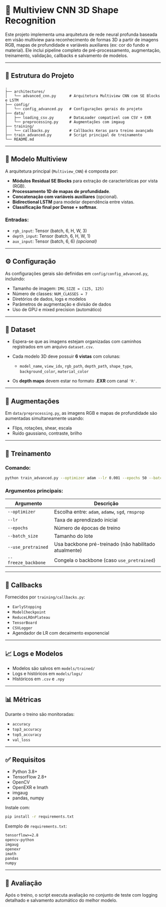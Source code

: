 
# 🧠 Multiview CNN 3D Shape Recognition

Este projeto implementa uma arquitetura de rede neural profunda baseada em visão multiview para reconhecimento de formas 3D a partir de imagens RGB, mapas de profundidade e variáveis auxiliares (ex: cor do fundo e material). Ele inclui pipeline completo de pré-processamento, augmentação, treinamento, validação, callbacks e salvamento de modelos.

---

## 📁 Estrutura do Projeto

```
.
├── architectures/
│   └── advanced_cnn.py      # Arquitetura Multiview CNN com SE Blocks e LSTM
├── config/
│   └── config_advanced.py   # Configurações gerais do projeto
├── data/
│   ├── loading_csv.py       # DataLoader compatível com CSV + EXR
│   └── preprocessing.py     # Augmentações com imgaug
├── training/
│   └── callbacks.py         # Callbacks Keras para treino avançado
├── train_advanced.py        # Script principal de treinamento
└── README.md
```

---

## 🧠 Modelo Multiview

A arquitetura principal (`Multiview_CNN`) é composta por:

* **Módulos Residual SE Blocks** para extração de características por vista (RGB).
* **Processamento 1D de mapas de profundidade**.
* **Concatenação com variáveis auxiliares** (opcional).
* **Bidirectional LSTM** para modelar dependência entre vistas.
* **Classificação final por Dense + softmax**.

### Entradas:

* `rgb_input`: Tensor (batch, 6, H, W, 3)
* `depth_input`: Tensor (batch, 6, H, W, 1)
* `aux_input`: Tensor (batch, 6, 6) *(opcional)*

---

## ⚙️ Configuração

As configurações gerais são definidas em `config/config_advanced.py`, incluindo:

* Tamanho de imagem: `IMG_SIZE = (125, 125)`
* Número de classes: `NUM_CLASSES = 7`
* Diretórios de dados, logs e modelos
* Parâmetros de augmentação e divisão de dados
* Uso de GPU e mixed precision (automático)

---

## 🧪 Dataset

* Espera-se que as imagens estejam organizadas com caminhos registrados em um arquivo `dataset.csv`.

* Cada modelo 3D deve possuir **6 vistas** com colunas:

  * `model_name`, `view_idx`, `rgb_path`, `depth_path`, `shape_type`, `background_color`, `material_color`

* Os **depth maps** devem estar no formato **.EXR** com canal `'R'`.

---

## 🧼 Augmentações

Em `data/preprocessing.py`, as imagens RGB e mapas de profundidade são aumentadas simultaneamente usando:

* Flips, rotações, shear, escala
* Ruído gaussiano, contraste, brilho

---

## 🚀 Treinamento

### Comando:

```bash
python train_advanced.py --optimizer adam --lr 0.001 --epochs 50 --batch_size 16
```

### Argumentos principais:

| Argumento           | Descrição                                             |
| ------------------- | ----------------------------------------------------- |
| `--optimizer`       | Escolha entre: `adam`, `adamw`, `sgd`, `rmsprop`      |
| `--lr`              | Taxa de aprendizado inicial                           |
| `--epochs`          | Número de épocas de treino                            |
| `--batch_size`      | Tamanho do lote                                       |
| `--use_pretrained`  | Usa backbone pré-treinado (não habilitado atualmente) |
| `--freeze_backbone` | Congela o backbone (caso `use_pretrained`)            |

---

## 🧩 Callbacks

Fornecidos por `training/callbacks.py`:

* `EarlyStopping`
* `ModelCheckpoint`
* `ReduceLROnPlateau`
* `TensorBoard`
* `CSVLogger`
* Agendador de LR com decaimento exponencial

---

## 📈 Logs e Modelos

* Modelos são salvos em `models/trained/`
* Logs e históricos em `models/logs/`
* Históricos em `.csv` e `.npy`

---

## 📊 Métricas

Durante o treino são monitoradas:

* `accuracy`
* `top3_accuracy`
* `top5_accuracy`
* `val_loss`

---

## ✅ Requisitos

* Python 3.8+
* TensorFlow 2.8+
* OpenCV
* OpenEXR e Imath
* imgaug
* pandas, numpy

Instale com:

```bash
pip install -r requirements.txt
```

Exemplo de `requirements.txt`:

```txt
tensorflow>=2.8
opencv-python
imgaug
openexr
imath
pandas
numpy
```

---

## 🧪 Avaliação

Após o treino, o script executa avaliação no conjunto de teste com logging detalhado e salvamento automático do melhor modelo.


